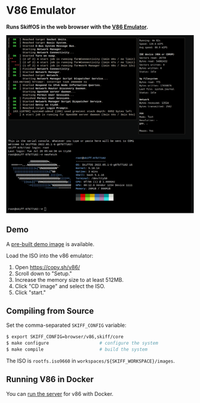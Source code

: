 # V86 Emulator

**Runs SkiffOS in the web browser with the [V86 Emulator].**

[V86 Emulator]: https://github.com/copy/v86

![](../../../resources/images/browser-v86-screenshot.png)

## Demo

A [pre-built demo image] is available.

[pre-built demo image]: https://drive.google.com/file/d/1UFoUEt1CQrD8B4800ii9yehff68h9IPG/view?usp=sharing

Load the ISO into the v86 emulator:

 1. Open https://copy.sh/v86/
 2. Scroll down to "Setup."
 3. Increase the memory size to at least 512MB.
 4. Click "CD image" and select the ISO.
 5. Click "start."

## Compiling from Source

Set the comma-separated `SKIFF_CONFIG` variable:

```sh
$ export SKIFF_CONFIG=browser/v86,skiff/core
$ make configure                   # configure the system
$ make compile                     # build the system
```

The ISO is `rootfs.iso9660` in `workspaces/${SKIFF_WORKSPACE}/images`.

## Running V86 in Docker

You can [run the server] for v86 with Docker.

[run the server]: https://github.com/copy/v86#alternatively-to-build-using-docker

